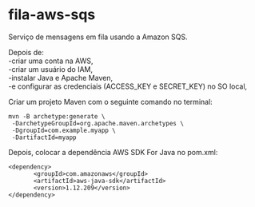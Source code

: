 # fila-aws-sqs
Serviço de mensagens em fila usando a Amazon SQS.

Depois de: <br>
-criar uma conta na AWS,<br>
-criar um usuário do IAM,<br>
-instalar Java e Apache Maven,<br>
-e configurar as credenciais (ACCESS_KEY e SECRET_KEY) no SO local,<br>

Criar um projeto Maven com o seguinte comando no terminal:
```
mvn -B archetype:generate \
 -DarchetypeGroupId=org.apache.maven.archetypes \
 -DgroupId=com.example.myapp \
 -DartifactId=myapp
 ```
 
 Depois, colocar a dependência AWS SDK For Java no pom.xml:
 
 ```
<dependency>
    	<groupId>com.amazonaws</groupId>
    	<artifactId>aws-java-sdk</artifactId>
    	<version>1.12.209</version>
</dependency>
```
